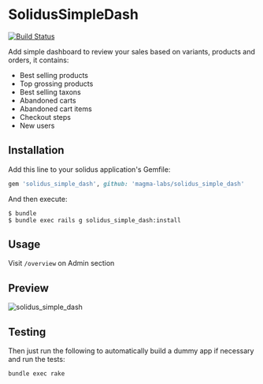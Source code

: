 SolidusSimpleDash
=================
[![Build Status](https://circleci.com/gh/magma-labs/solidus_favorites/tree/master.svg?style=shield)](https://circleci.com/gh/magma-labs/solidus_favorites/tree/master)

Add simple dashboard to review your sales based on variants, products and orders, it contains:
- Best selling products
- Top grossing products
- Best selling taxons
- Abandoned carts
- Abandoned cart items
- Checkout steps
- New users

Installation
------------

Add this line to your solidus application's Gemfile:

```ruby
gem 'solidus_simple_dash', github: 'magma-labs/solidus_simple_dash'
```

And then execute:

```shell
$ bundle
$ bundle exec rails g solidus_simple_dash:install
```

Usage
-----

Visit ```/overview``` on Admin section

Preview
-------
![solidus_simple_dash](https://user-images.githubusercontent.com/957520/43218208-597c6014-9009-11e8-8155-c2f583cf4627.png)

Testing
-------

Then just run the following to automatically build a dummy app if necessary and
run the tests:

```shell
bundle exec rake
```
